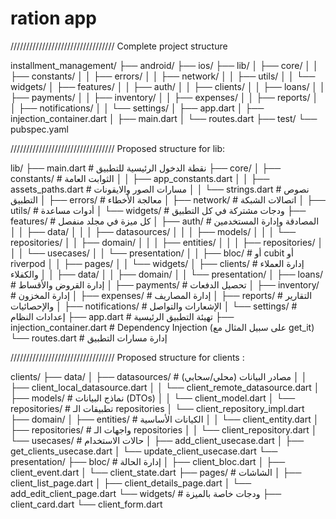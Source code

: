 # ration app

/////////////////////////////////
Complete project structure

installment_management/
├── android/
├── ios/
├── lib/
│   ├── core/
│   │   ├── constants/
│   │   ├── errors/
│   │   ├── network/
│   │   ├── utils/
│   │   └── widgets/
│   ├── features/
│   │   ├── auth/
│   │   ├── clients/
│   │   ├── loans/
│   │   ├── payments/
│   │   ├── inventory/
│   │   ├── expenses/
│   │   ├── reports/
│   │   ├── notifications/
│   │   └── settings/
│   ├── app.dart
│   ├── injection_container.dart
│   ├── main.dart
│   └── routes.dart
├── test/
└── pubspec.yaml


/////////////////////////////////
Proposed structure for lib:

lib/
├── main.dart                  # نقطة الدخول الرئيسية للتطبيق
├── core/
│   ├── constants/             # الثوابت العامة
│   │   ├── app_constants.dart
│   │   ├── assets_paths.dart  # مسارات الصور والايقونات
│   │   └── strings.dart       # نصوص التطبيق
│   ├── errors/                # معالجة الأخطاء
│   ├── network/               # اتصالات الشبكة
│   ├── utils/                 # أدوات مساعدة
│   └── widgets/               # ودجات مشتركة في كل التطبيق
├── features/                  # كل ميزة في مجلد منفصل
│   ├── auth/                  # المصادقة وإدارة المستخدمين
│   │   ├── data/
│   │   │   ├── datasources/
│   │   │   ├── models/
│   │   │   └── repositories/
│   │   ├── domain/
│   │   │   ├── entities/
│   │   │   ├── repositories/
│   │   │   └── usecases/
│   │   └── presentation/
│   │       ├── bloc/          # أو cubit أو riverpod
│   │       ├── pages/
│   │       └── widgets/
│   ├── clients/               # إدارة العملاء والكفلاء
│   │   ├── data/
│   │   ├── domain/
│   │   └── presentation/
│   ├── loans/                 # إدارة القروض والأقساط
│   ├── payments/              # تحصيل الدفعات
│   ├── inventory/             # إدارة المخزون
│   ├── expenses/              # إدارة المصاريف
│   ├── reports/               # التقارير والإحصائيات
│   ├── notifications/         # الإشعارات والتواصل
│   └── settings/              # إعدادات النظام
├── app.dart                   # تهيئة التطبيق الرئيسية
├── injection_container.dart   # Dependency Injection (على سبيل المثال مع get_it)
└── routes.dart                # إدارة مسارات التطبيق





/////////////////////////////////
Proposed structure for clients :

clients/
├── data/
│   ├── datasources/           # مصادر البيانات (محلي/سحابي)
│   │   ├── client_local_datasource.dart
│   │   └── client_remote_datasource.dart
│   ├── models/                # نماذج البيانات (DTOs)
│   │   └── client_model.dart
│   └── repositories/          # تطبيقات الـ repositories
│       └── client_repository_impl.dart
├── domain/
│   ├── entities/              # الكيانات الأساسية
│   │   └── client_entity.dart
│   ├── repositories/          # واجهات الـ repositories
│   │   └── client_repository.dart
│   └── usecases/              # حالات الاستخدام
│       ├── add_client_usecase.dart
│       ├── get_clients_usecase.dart
│       └── update_client_usecase.dart
└── presentation/
    ├── bloc/                  # إدارة الحالة
    │   ├── client_bloc.dart
    │   ├── client_event.dart
    │   └── client_state.dart
    ├── pages/                 # الشاشات
    │   ├── client_list_page.dart
    │   ├── client_details_page.dart
    │   └── add_edit_client_page.dart
    └── widgets/               # ودجات خاصة بالميزة
        ├── client_card.dart
        └── client_form.dart
